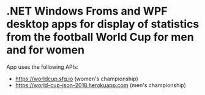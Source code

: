 # .NET Windows Froms and WPF desktop apps for display of statistics from the football World Cup for men and for women

App uses the following APIs: 
- https://worldcup.sfg.io  (women's championship)
- https://world-cup-json-2018.herokuapp.com (men's championship)
